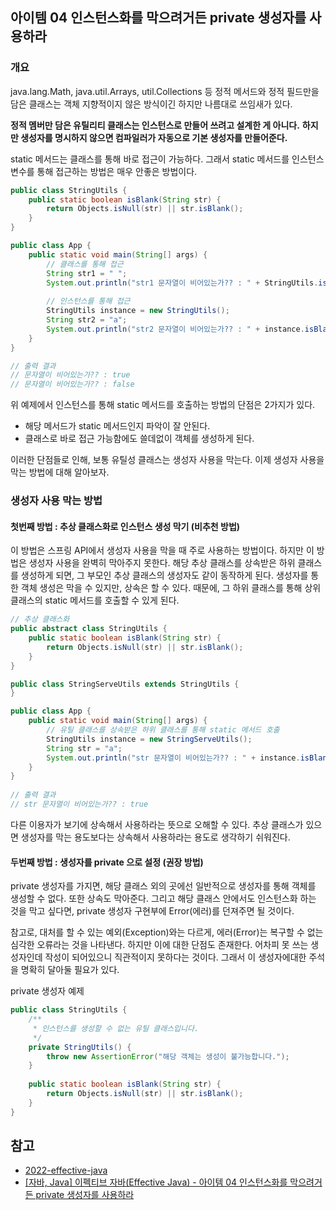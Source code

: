 ## 아이템 04 인스턴스화를 막으려거든 private 생성자를 사용하라

### 개요

java.lang.Math, java.util.Arrays, util.Collections 등 정적 메서드와 정적 필드만을 담은 클래스는 
객체 지향적이지 않은 방식이긴 하지만 나름대로 쓰임새가 있다.

**정적 멤버만 담은 유틸리티 클래스는 인스턴스로 만들어 쓰려고 설계한 게 아니다.**
**하지만 생성자를  명시하지 않으면 컴파일러가 자동으로 기본 생성자를 만들어준다.**

static 메서드는 클래스를 통해 바로 접근이 가능하다. 그래서 static 메서드를 인스턴스 변수를 통해 접근하는 방법은 매우 안좋은 방법이다.

```java
public class StringUtils {
    public static boolean isBlank(String str) {
        return Objects.isNull(str) || str.isBlank();
    }
}
```

```java
public class App {
    public static void main(String[] args) {
        // 클래스를 통해 접근
        String str1 = " ";
        System.out.println("str1 문자열이 비어있는가?? : " + StringUtils.isBlank(str1));
    
        // 인스턴스를 통해 접근
        StringUtils instance = new StringUtils();
        String str2 = "a";
        System.out.println("str2 문자열이 비어있는가?? : " + instance.isBlank(str2));
    }
}

// 출력 결과
// 문자열이 비어있는가?? : true
// 문자열이 비어있는가?? : false
```

위 예제에서 인스턴스를 통해 static 메서드를 호출하는 방법의 단점은 2가지가 있다.

- 해당 메서드가 static 메서드인지 파악이 잘 안된다.
- 클래스로 바로 접근 가능함에도 쓸데없이 객체를 생성하게 된다.
 
이러한 단점들로 인해, 보통 유틸성 클래스는 생성자 사용을 막는다. 이제 생성자 사용을 막는 방법에 대해 알아보자.

### 생성자 사용 막는 방법

#### 첫번째 방법 : 추상 클래스화로 인스턴스 생성 막기 (비추천 방법)

이 방법은 스프링 API에서 생성자 사용을 막을 때 주로 사용하는 방법이다. 하지만 이 방법은 생성자 사용을 완벽히 막아주지 못한다.
해당 추상 클래스를 상속받은 하위 클래스를 생성하게 되면, 그 부모인 추상 클래스의 생성자도 같이 동작하게 된다.
생성자를 통한 객체 생성은 막을 수 있지만, 상속은 할 수 있다.
때문에, 그 하위 클래스를 통해 상위 클래스의 static 메서드를 호출할 수 있게 된다.

```java
// 추상 클래스화
public abstract class StringUtils {
    public static boolean isBlank(String str) {
        return Objects.isNull(str) || str.isBlank();
    }
}
```

```java
public class StringServeUtils extends StringUtils {
}
```

```java
public class App {
    public static void main(String[] args) {
        // 유틸 클래스를 상속받은 하위 클래스를 통해 static 메서드 호출
        StringUtils instance = new StringServeUtils();
        String str = "a";
        System.out.println("str 문자열이 비어있는가?? : " + instance.isBlank(str));
    }
}
     
// 출력 결과
// str 문자열이 비어있는가?? : true
```
다른 이용자가 보기에 상속해서 사용하라는 뜻으로 오해할 수 있다.
추상 클래스가 있으면 생성자를 막는 용도보다는 상속해서 사용하라는 용도로 생각하기 쉬워진다.

#### 두번째 방법 : 생성자를 private 으로 설정 (권장 방법)
private 생성자를 가지면, 해당 클래스 외의 곳에선 일반적으로 생성자를 통해 객체를 생성할 수 없다. 또한 상속도 막아준다. 
그리고 해당 클래스 안에서도 인스턴스화 하는 것을 막고 싶다면, private 생성자 구현부에 Error(에러)를 던져주면 될 것이다. 

참고로, 대처를 할 수 있는 예외(Exception)와는 다르게, 에러(Error)는 복구할 수 없는 심각한 오류라는 것을 나타낸다.
하지만 이에 대한 단점도 존재한다. 어차피 못 쓰는 생성자인데 작성이 되어있으니 직관적이지 못하다는 것이다. 
그래서 이 생성자에대한 주석을 명확히 달아둘 필요가 있다.

private 생성자 예제
```java
public class StringUtils {
    /**
     * 인스턴스를 생성할 수 없는 유틸 클래스입니다.
     */
    private StringUtils() {
        throw new AssertionError("해당 객체는 생성이 불가능합니다.");
    }
    
    public static boolean isBlank(String str) {
        return Objects.isNull(str) || str.isBlank();
    }
}
```

## 참고

- [2022-effective-java](https://github.com/woowacourse-study/2022-effective-java)
- [[자바, Java] 이펙티브 자바(Effective Java) - 아이템 04 인스턴스화를 막으려거든 private 생성자를 사용하라](https://tjdtls690.github.io/studycontents/java/2023-02-04-private_constructor/)
